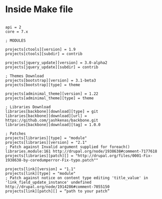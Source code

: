 
# Inside Make file
<pre><code class="bash">
api = 2
core = 7.x

; MODULES

projects[ctools][version] = 1.9
projects[ctools][subdir] = contrib

projects[jquery_update][version] = 3.0-alpha2
projects[jquery_update][subdir] = contrib

; Themes Download
projects[bootstrap][version] = 3.1-beta3
projects[bootstrap][type] = theme

projects[adminimal_theme][version] = 1.22
projects[adminimal_theme][type] = theme

; Libraries Download
libraries[backbone][download][type] = git
libraries[backbone][download][url] = https://github.com/jashkenas/backbone.git
libraries[backbone][download][tag] = 1.0.0

; Patches
projects[libraries][type] = "module"
projects[libraries][version] = "2.1"
; Patch against Invalid argument supplied for foreach() libraries.module:161 http://drupal.org/node/1938638#comment-7177618
projects[libraries][patch][] = "http://drupal.org/files/0001-Fix-1938638-by-coredumperror-Fix-typo.patch""

projects[link][version] = "1.1"
projects[link][type] = "module"
; Patch against notice on content type editing 'title_value' in 'link_field_update_instance' undefined http://drupal.org/node/1914286#comment-7055150
projects[link][patch][] = “path to your patch”
</code></pre>